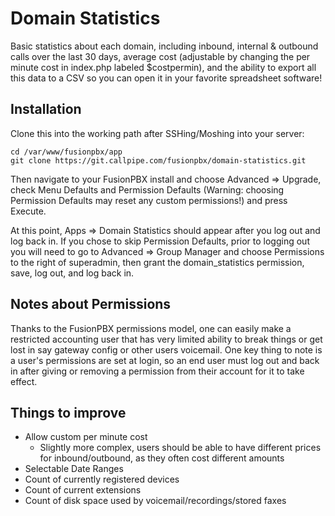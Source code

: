 # Domain Statistics

Basic statistics about each domain, including inbound, internal & outbound calls over the last 30 days, average cost (adjustable by changing the per minute cost in index.php labeled $costpermin), and the ability to export all this data to a CSV so you can open it in your favorite spreadsheet software!

## Installation
Clone this into the working path after SSHing/Moshing into your server:

```
cd /var/www/fusionpbx/app
git clone https://git.callpipe.com/fusionpbx/domain-statistics.git
```

Then navigate to your FusionPBX install and choose Advanced => Upgrade, check Menu Defaults and Permission Defaults (Warning: choosing Permission Defaults may reset any custom permissions!) and press Execute.

At this point, Apps => Domain Statistics should appear after you log out and log back in. If you chose to skip Permission Defaults, prior to logging out you will need to go to Advanced => Group Manager and choose Permissions to the right of superadmin, then grant the 	domain_statistics permission, save, log out, and log back in.

## Notes about Permissions
Thanks to the FusionPBX permissions model, one can easily make a restricted accounting user that has very limited ability to break things or get lost in say gateway config or other users voicemail. One key thing to note is a user's permissions are set at login, so an end user must log out and back in after giving or removing a permission from their account for it to take effect.

## Things to improve
* Allow custom per minute cost
   * Slightly more complex, users should be able to have different prices for inbound/outbound, as they often cost different amounts
* Selectable Date Ranges
* Count of currently registered devices
* Count of current extensions
* Count of disk space used by voicemail/recordings/stored faxes
